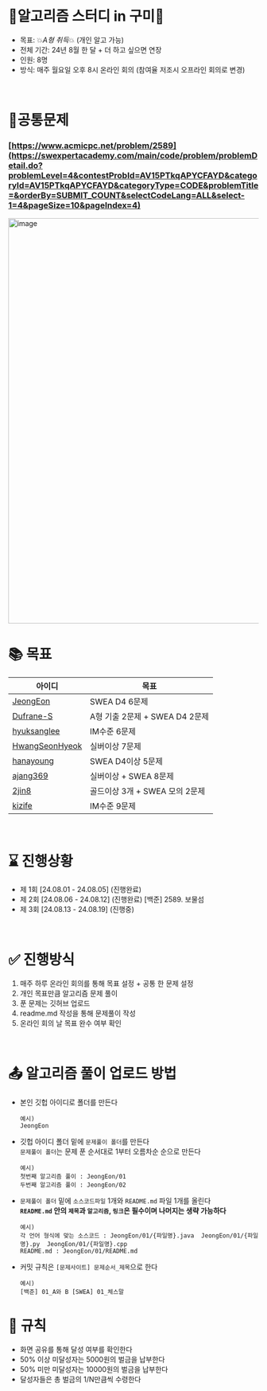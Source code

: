 # 💚알고리즘 스터디 in 구미💚
- 목표: 💥*A형 취득*💥 (개인 알고 가능)
- 전체 기간: 24년 8월 한 달 + 더 하고 싶으면 연장
- 인원: 8명
- 방식: 매주 월요일 오후 8시 온라인 회의 (참여율 저조시 오프라인 회의로 변경)

<br>

# 🔑공통문제
### [https://www.acmicpc.net/problem/2589](https://swexpertacademy.com/main/code/problem/problemDetail.do?problemLevel=4&contestProbId=AV15PTkqAPYCFAYD&categoryId=AV15PTkqAPYCFAYD&categoryType=CODE&problemTitle=&orderBy=SUBMIT_COUNT&selectCodeLang=ALL&select-1=4&pageSize=10&pageIndex=4)
<img width="815" alt="image" src="https://github.com/user-attachments/assets/4f2a5fed-3bf4-450b-be2c-9403ffbdb41e">

<br>

# 📚 목표
|아이디|목표|
|------|---|
|[JeongEon](https://github.com/JeongEon8)| SWEA D4 6문제 |
|[Dufrane-S](https://github.com/Dufrane-S)| A형 기출 2문제 + SWEA D4 2문제 |
|[hyuksanglee](https://github.com/hyuksanglee)| IM수준 6문제 |
|[HwangSeonHyeok](https://github.com/HwangSeonHyeok)| 실버이상 7문제 |
|[hanayoung](https://github.com/hanayoung)| SWEA D4이상 5문제 |
|[ajang369](https://github.com/ajang369)| 실버이상 + SWEA 8문제 |
|[2jin8](https://github.com/2jin8)| 골드이상 3개 + SWEA 모의 2문제 |
|[kizife](https://github.com/kizife)| IM수준 9문제 |

<br>

# ⌛ 진행상황
- 제 1회 [24.08.01 - 24.08.05] (진행완료)
- 제 2회 [24.08.06 - 24.08.12] (진행완료) [백준] 2589. 보물섬
- 제 3회 [24.08.13 - 24.08.19] (진행중)

<br>

# ✅ 진행방식
1. 매주 하루 온라인 회의를 통해 목표 설정 + 공통 한 문제 설정
2. 개인 목표만큼 알고리즘 문제 풀이
3. 푼 문제는 깃허브 업로드
4. readme.md 작성을 통해 문제풀이 작성
5. 온라인 회의 날 목표 완수 여부 확인

<br>

# 📤 알고리즘 풀이 업로드 방법
- 본인 깃헙 아이디로 폴더를 만든다
  ```
  예시)
  JeongEon
  ```
- 깃헙 아이디 폴더 밑에 `문제풀이 폴더`를 만든다 <br>
  `문제풀이 폴더`는 문제 푼 순서대로 1부터 오름차순 순으로 만든다
  ```
  예시)
  첫번째 알고리즘 풀이 : JeongEon/01
  두번째 알고리즘 풀이 : JeongEon/02
  ```
- `문제풀이 폴더` 밑에 `소스코드파일` 1개와 `README.md` 파일 1개를 올린다
  <br>
  **`README.md` 안의 `제목`과 `알고리즘`, `링크`은 필수이며 나머지는 생략 가능하다** 
  ```
  예시)
  각 언어 형식에 맞는 소스코드 : JeongEon/01/{파일명}.java  JeongEon/01/{파일명}.py  JeongEon/01/{파일명}.cpp
  README.md : JeongEon/01/README.md
  ```
- 커밋 규칙은 `[문제사이트] 문제순서_제목`으로 한다
  ```
  예시)
  [백준] 01_A와 B [SWEA] 01_체스말
  ```


# 💸 규칙
- 화면 공유를 통해 달성 여부를 확인한다
- 50% 이상 미달성자는 5000원의 벌금을 납부한다
- 50% 미만 미달성자는 10000원의 벌금을 납부한다
- 달성자들은 총 벌금의 1/N만큼씩 수령한다
